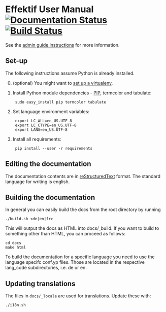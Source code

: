 Effektif User Manual [![Documentation Status](https://readthedocs.org/projects/effektif/badge/?version=latest)](https://readthedocs.org/projects/effektif/?badge=latest) [![Build Status](https://travis-ci.org/effektif/user-docs.svg?branch=master)](https://travis-ci.org/effektif/user-docs)
=======

See the [admin guide instructions](https://sites.google.com/a/effektif.com/effektif/general/admin-guide) for more information.

## Set-up

The following instructions assume Python is already installed.

0. (optional) You might want to [set up a virtualenv](http://docs.python-guide.org/en/latest/dev/virtualenvs/).
1. Install Python module dependencies - [PIP](https://pypi.python.org/pypi/pip), termcolor and tabulate:

		sudo easy_install pip termcolor tabulate

2. Set language environment variables:

		export LC_ALL=en_US.UTF-8
		export LC_CTYPE=en_US.UTF-8
		export LANG=en_US.UTF-8

3. Install all requirements:

		pip install --user -r requirements

## Editing the documentation

The documentation contents are in [reStructuredText](http://rest-sphinx-memo.readthedocs.org/en/latest/ReST.html) format. The standard language for writing is english.

## Building the documentation

In general you can easily build the docs from the root directory by running

    ./build.sh <de|en|fr>

This will output the docs as HTML into docs/_build. If you want to build to something other than HTML, you can proceed as follows:

	cd docs
	make html

To build the documentation for a specific language you need to use the language specifc conf.yp files. Those are located in the respective lang_code subdirectories, i.e. de or en.

## Updating translations

The files in `docs/_locale` are used for translations. Update these with:

	./i18n.sh
